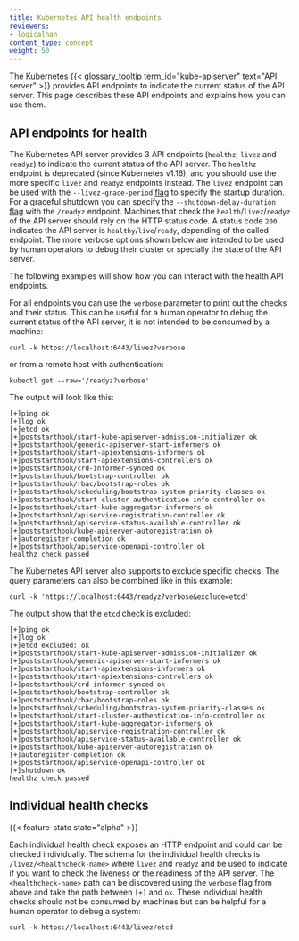 ```yaml
---
title: Kubernetes API health endpoints
reviewers:
- logicalhan
content_type: concept
weight: 50
---
```


<!-- overview -->
The Kubernetes {{< glossary_tooltip term_id="kube-apiserver" text="API server" >}} provides API endpoints to indicate the current status of the API server.
This page describes these API endpoints and explains how you can use them.

<!-- body -->

## API endpoints for health

The Kubernetes API server provides 3 API endpoints (`healthz`, `livez` and `readyz`) to indicate the current status of the API server.
The `healthz` endpoint is deprecated (since Kubernetes v1.16), and you should use the more specific `livez` and `readyz` endpoints instead.
The `livez` endpoint can be used with the `--livez-grace-period` [flag](/docs/reference/command-line-tools-reference/kube-apiserver) to specify the startup duration.
For a graceful shutdown you can specify the `--shutdown-delay-duration` [flag](/docs/reference/command-line-tools-reference/kube-apiserver) with the `/readyz` endpoint.
Machines that check the `health`/`livez`/`readyz` of the API server should rely on the HTTP status code.
A status code `200` indicates the API server is `healthy`/`live`/`ready`, depending of the called endpoint.
The more verbose options shown below are intended to be used by human operators to debug their cluster or specially the state of the API server.

The following examples will show how you can interact with the health API endpoints.

For all endpoints you can use the `verbose` parameter to print out the checks and their status.
This can be useful for a human operator to debug the current status of the API server, it is not intended to be consumed by a machine:

```shell
curl -k https://localhost:6443/livez?verbose
```

or from a remote host with authentication:

```shell
kubectl get --raw='/readyz?verbose'
```

The output will look like this:

    [+]ping ok
    [+]log ok
    [+]etcd ok
    [+]poststarthook/start-kube-apiserver-admission-initializer ok
    [+]poststarthook/generic-apiserver-start-informers ok
    [+]poststarthook/start-apiextensions-informers ok
    [+]poststarthook/start-apiextensions-controllers ok
    [+]poststarthook/crd-informer-synced ok
    [+]poststarthook/bootstrap-controller ok
    [+]poststarthook/rbac/bootstrap-roles ok
    [+]poststarthook/scheduling/bootstrap-system-priority-classes ok
    [+]poststarthook/start-cluster-authentication-info-controller ok
    [+]poststarthook/start-kube-aggregator-informers ok
    [+]poststarthook/apiservice-registration-controller ok
    [+]poststarthook/apiservice-status-available-controller ok
    [+]poststarthook/kube-apiserver-autoregistration ok
    [+]autoregister-completion ok
    [+]poststarthook/apiservice-openapi-controller ok
    healthz check passed

The Kubernetes API server also supports to exclude specific checks.
The query parameters can also be combined like in this example:

```shell
curl -k 'https://localhost:6443/readyz?verbose&exclude=etcd'
```

The output show that the `etcd` check is excluded:

    [+]ping ok
    [+]log ok
    [+]etcd excluded: ok
    [+]poststarthook/start-kube-apiserver-admission-initializer ok
    [+]poststarthook/generic-apiserver-start-informers ok
    [+]poststarthook/start-apiextensions-informers ok
    [+]poststarthook/start-apiextensions-controllers ok
    [+]poststarthook/crd-informer-synced ok
    [+]poststarthook/bootstrap-controller ok
    [+]poststarthook/rbac/bootstrap-roles ok
    [+]poststarthook/scheduling/bootstrap-system-priority-classes ok
    [+]poststarthook/start-cluster-authentication-info-controller ok
    [+]poststarthook/start-kube-aggregator-informers ok
    [+]poststarthook/apiservice-registration-controller ok
    [+]poststarthook/apiservice-status-available-controller ok
    [+]poststarthook/kube-apiserver-autoregistration ok
    [+]autoregister-completion ok
    [+]poststarthook/apiservice-openapi-controller ok
    [+]shutdown ok
    healthz check passed

## Individual health checks

{{< feature-state state="alpha" >}}

Each individual health check exposes an HTTP endpoint and could can be checked individually.
The schema for the individual health checks is `/livez/<healthcheck-name>` where `livez` and `readyz` and be used to indicate if you want to check the liveness or the readiness of the API server.
The `<healthcheck-name>` path can be discovered using the `verbose` flag from above and take the path between `[+]` and `ok`.
These individual health checks should not be consumed by machines but can be helpful for a human operator to debug a system:

```shell
curl -k https://localhost:6443/livez/etcd
```
